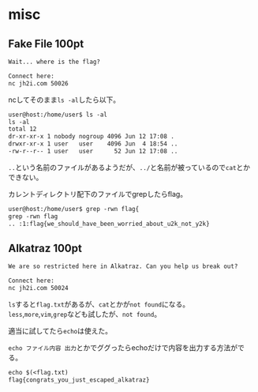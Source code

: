 # misc

## Fake File 100pt

```txt
Wait... where is the flag?

Connect here:
nc jh2i.com 50026
```

ncしてそのまま`ls -al`したら以下。

```txt
user@host:/home/user$ ls -al
ls -al
total 12
dr-xr-xr-x 1 nobody nogroup 4096 Jun 12 17:08 .
drwxr-xr-x 1 user   user    4096 Jun  4 18:54 ..
-rw-r--r-- 1 user   user      52 Jun 12 17:08 ..
```

`..`という名前のファイルがあるようだが、`../`と名前が被っているので`cat`とかできない。

カレントディレクトリ配下のファイルでgrepしたらflag。

```txt
user@host:/home/user$ grep -rwn flag{
grep -rwn flag
.. :1:flag{we_should_have_been_worried_about_u2k_not_y2k}
```

## Alkatraz 100pt

```txt
We are so restricted here in Alkatraz. Can you help us break out?

Connect here:
nc jh2i.com 50024
```

`ls`すると`flag.txt`があるが、`cat`とかが`not found`になる。  
`less`,`more`,`vim`,`grep`なども試したが、`not found`。

適当に試してたら`echo`は使えた。

`echo ファイル内容 出力`とかでググったらechoだけで内容を出力する方法がでる。

```txt
echo $(<flag.txt)
flag{congrats_you_just_escaped_alkatraz}
```
